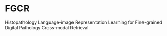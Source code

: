 # FGCR
Histopathology Language-image Representation Learning for Fine-grained Digital Pathology Cross-modal Retrieval
